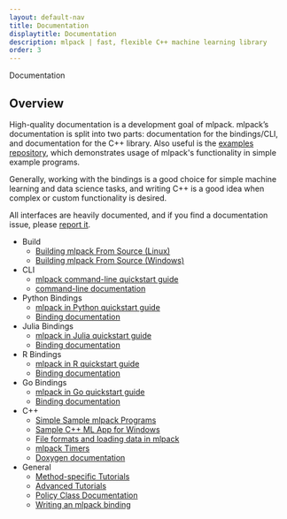 ```yaml
---
layout: default-nav
title: Documentation
displaytitle: Documentation
description: mlpack | fast, flexible C++ machine learning library
order: 3
---
```

<div class="page-title-header">Documentation</div>

## Overview

High-quality documentation is a development goal of mlpack. mlpack’s
documentation is split into two parts: documentation for the bindings/CLI, and
documentation for the C++ library.  Also useful is the [examples
repository](https://github.com/mlpack/examples/), which demonstrates usage of
mlpack's functionality in simple example programs.

Generally, working with the bindings is a good choice for simple machine
learning and data science tasks, and writing C++ is a good idea when complex or
custom functionality is desired.

All interfaces are heavily documented, and if you find a documentation issue,
please <a
href="https://github.com/mlpack/mlpack/issues/new?assignees=&labels=t%3A+bug+report%2C+c%3A+documentation%2C+s%3A+unanswered&template=1-documentation.md&title=">report
it</a>.

 * Build
   * [Building mlpack From Source (Linux)](doc/mlpack-4.2.1/doxygen/build.html)
   * [Building mlpack From Source (Windows)](doc/mlpack-4.2.1/doxygen/build_windows.html)
 * CLI
   * [mlpack command-line quickstart guide](doc/mlpack-4.2.1/doxygen/cli_quickstart.html)
   * [command-line documentation](doc/mlpack-4.2.1/cli_documentation.html)
 * Python Bindings
   * [mlpack in Python quickstart guide](doc/mlpack-4.2.1/doxygen/python_quickstart.html)
   * [Binding documentation](doc/mlpack-4.2.1/python_documentation.html)
 * Julia Bindings
   * [mlpack in Julia quickstart guide](doc/mlpack-4.2.1/doxygen/julia_quickstart.html)
   * [Binding documentation](doc/mlpack-4.2.1/julia_documentation.html)
 * R Bindings
   * [mlpack in R quickstart guide](doc/mlpack-4.2.1/doxygen/r_quickstart.html)
   * [Binding documentation](doc/mlpack-4.2.1/r_documentation.html)
 * Go Bindings
   * [mlpack in Go quickstart guide](doc/mlpack-4.2.1/doxygen/go_quickstart.html)
   * [Binding documentation](doc/mlpack-4.2.1/go_documentation.html)
 * C++
   * [Simple Sample mlpack Programs](doc/mlpack-4.2.1/doxygen/sample.html)
   * [Sample C++ ML App for Windows](doc/mlpack-4.2.1/doxygen/sample_ml_app.html)
   * [File formats and loading data in mlpack](doc/mlpack-4.2.1/doxygen/formatdoc.html)
   * [mlpack Timers](doc/mlpack-4.2.1/doxygen/timer.html)
   * [Doxygen documentation](doc/mlpack-4.2.1/doxygen/index.html)
 * General
   * [Method-specific Tutorials](doc/mlpack-4.2.1/cli_documentation.html#method-specific-tutorials)
   * [Advanced Tutorials](doc/mlpack-4.2.1/cli_documentation.html#advanced-tutorials)
   * [Policy Class Documentation](doc/mlpack-4.2.1/cli_documentation.html#policy-class-documentation)
   * [Writing an mlpack binding](doc/mlpack-4.2.1/doxygen/iodoc.html)
 
 
